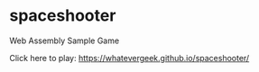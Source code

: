 # spaceshooter
Web Assembly Sample Game

Click here to play:
https://whatevergeek.github.io/spaceshooter/
